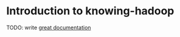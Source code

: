 # Introduction to knowing-hadoop

TODO: write [great documentation](http://jacobian.org/writing/great-documentation/what-to-write/)
